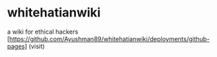 # whitehatianwiki
a wiki for ethical hackers
[https://github.com/Ayushman89/whitehatianwiki/deployments/github-pages] (visit) 
